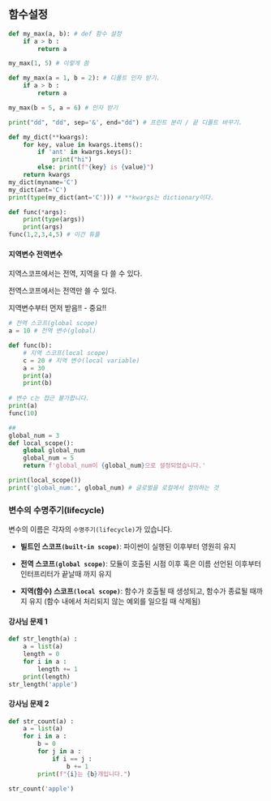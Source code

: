 ## 함수설정

``` python
def my_max(a, b): # def 함수 설정
    if a > b : 
        return a

my_max(1, 5) # 이렇게 씀
```

``` python
def my_max(a = 1, b = 2): # 디폴트 인자 받기.
    if a > b : 
        return a

my_max(b = 5, a = 6) # 인자 받기
```

``` python
print("dd", "dd", sep='&', end="dd") # 프린트 분리 / 끝 디폴트 바꾸기.
```

``` python
def my_dict(**kwargs):
    for key, value in kwargs.items():
        if 'ant' in kwargs.keys():
            print("hi")
        else: print(f"{key} is {value}")
    return kwargs
my_dict(myname='C')
my_dict(ant='C')
print(type(my_dict(ant='C'))) # **kwargs는 dictionary이다.
```

``` python
def func(*args):
    print(type(args))
    print(args)
func(1,2,3,4,5) # 이건 튜플
```

#### 지역변수 전역변수

지역스코프에서는 전역, 지역을 다 쓸 수 있다.

전역스코프에서는 전역만 쓸 수 있다.

지역변수부터 먼저 받음!! - 중요!!

``` python
# 전역 스코프(global scope)
a = 10 # 전역 변수(global)

def func(b):
    # 지역 스코프(local scope)
    c = 20 # 지역 변수(local variable)
    a = 30
    print(a)
    print(b)
    
# 변수 c는 접근 불가합니다.
print(a)
func(10)
```

```python
##
global_num = 3
def local_scope():
    global global_num
    global_num = 5
    return f'global_num이 {global_num}으로 설정되었습니다.'

print(local_scope())
print('global_num:', global_num) # 글로벌을 로컬에서 정의하는 것
```



### 변수의 수명주기(lifecycle)

변수의 이름은 각자의 `수명주기(lifecycle)`가 있습니다.

- **빌트인 스코프`(built-in scope)`**: 파이썬이 실행된 이후부터 영원히 유지

- **전역 스코프`(global scope)`**: 모듈이 호출된 시점 이후 혹은 이름 선언된 이후부터 인터프리터가 끝날때 까지 유지

- **지역(함수) 스코프`(local scope)`**: 함수가 호출될 때 생성되고, 함수가 종료될 때까지 유지 (함수 내에서 처리되지 않는 예외를 일으킬 때 삭제됨)



#### 강사님 문제 1

``` python
def str_length(a) :
	a = list(a)
	length = 0
	for i in a :
    	length += 1
	print(length)
str_length('apple')
```

#### 강사님 문제 2

``` python
def str_count(a) :
    a = list(a)
    for i in a :
        b = 0
        for j in a :
            if i == j :
                b += 1
        print(f"{i}는 {b}개입니다.")

str_count('apple')
```


